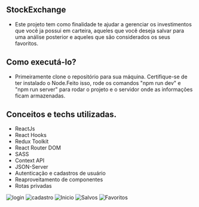 ## StockExchange

 * Este projeto tem como finalidade te ajudar a gerenciar os investimentos que você ja possui em carteira, aqueles que você deseja salvar para uma análise posterior e aqueles que são considerados os seus favoritos.

 ## Como executá-lo? 

 * Primeiramente clone o repositório para sua máquina. Certifique-se de ter instalado o Node.Feito isso, rode os comandos "npm run dev" e "npm run server" para rodar o projeto e o servidor onde as informações ficam armazenadas.

 ## Conceitos e techs utilizadas.

 * ReactJs
 * React Hooks
 * Redux Toolkit
 * React Router DOM
 * SASS
 * Context API
 * JSON-Server
 * Autenticação e cadastros de usuário
 * Reaproveitamento de componentes
 * Rotas privadas

 <div allign="center">
    <img src="https://github.com/AllanC12/stockExchange/assets/112294367/c0d6b3ed-be35-405f-93fc-42231793fd22" alt="login"/>
    <img src="https://github.com/AllanC12/stockExchange/assets/112294367/4f2d24ea-a3d5-45f5-a19b-51515d29fb11" alt="cadastro"/>
    <img src="https://github.com/AllanC12/stockExchange/assets/112294367/2edc6831-db18-44d3-9af3-f7b258fc32e9" alt="Inicio"/>
    <img src="https://github.com/AllanC12/stockExchange/assets/112294367/1a1858c9-81cd-4cea-ae20-b5ea012489c7" alt="Salvos"/>
    <img src="https://github.com/AllanC12/stockExchange/assets/112294367/c188024c-485d-4922-835a-57179546185b" alt="Favoritos"/>
 </div>